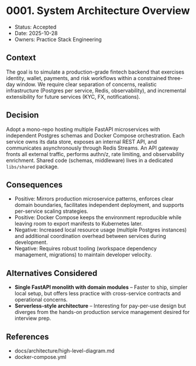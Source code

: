 # 0001. System Architecture Overview

- Status: Accepted
- Date: 2025-10-28
- Owners: Practice Stack Engineering

## Context

The goal is to simulate a production-grade fintech backend that exercises identity, wallet, payments, and risk workflows within a constrained three-day window. We require clear separation of concerns, realistic infrastructure (Postgres per service, Redis, observability), and incremental extensibility for future services (KYC, FX, notifications).

## Decision

Adopt a mono-repo hosting multiple FastAPI microservices with independent Postgres schemas and Docker Compose orchestration. Each service owns its data store, exposes an internal REST API, and communicates asynchronously through Redis Streams. An API gateway fronts all external traffic, performs authn/z, rate limiting, and observability enrichment. Shared code (schemas, middleware) lives in a dedicated `libs/shared` package.

## Consequences

- Positive: Mirrors production microservice patterns, enforces clear domain boundaries, facilitates independent deployment, and supports per-service scaling strategies.
- Positive: Docker Compose keeps the environment reproducible while leaving room to export manifests to Kubernetes later.
- Negative: Increased local resource usage (multiple Postgres instances) and additional coordination overhead between services during development.
- Negative: Requires robust tooling (workspace dependency management, migrations) to maintain developer velocity.

## Alternatives Considered

- **Single FastAPI monolith with domain modules** – Faster to ship, simpler local setup, but offers less practice with cross-service contracts and operational concerns.
- **Serverless-style architecture** – Interesting for pay-per-use design but diverges from the hands-on production service management desired for interview prep.

## References

- docs/architecture/high-level-diagram.md
- docker-compose.yml
